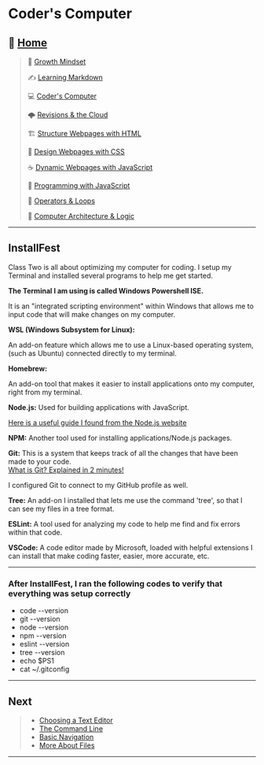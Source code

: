# Coder's Computer

## 🏡 [**Home**](https://mistidinzy.github.io/ReadingNotes/)

> 💭 [Growth Mindset](01-GrowthMindset.md)
>
> ✍️ [Learning Markdown](02-LearningMarkdown.md)
>
> 💻 [Coder's Computer](03-CodersComputer.md)
>
> 🌩️ [Revisions & the Cloud](04-RevisionsCloud.md)
>
> 🏗️ [Structure Webpages with HTML](05-Structure.md)
>
> 🎨 [Design Webpages with CSS](06-DesignCSS.md)
>
> ☕ [Dynamic Webpages with JavaScript](07-DynamicJavascript.md)
>
> 🌵 [Programming with JavaScript](08-ProgramJS.md)
>
> 🤖 [Operators & Loops](09-OperatorsLoops.md)
>
> 🧮 [Computer Architecture & Logic](10-CompArchLogic.md)

_____

## InstallFest

  Class Two is all about optimizing my computer for coding. I setup my Terminal and installed several programs to help me get started.

  **The Terminal I am using is called Windows Powershell ISE.**

  It is an "integrated scripting environment" within Windows that allows me to input code that will make changes on my computer.

  **WSL (Windows Subsystem for Linux):**

  An add-on feature which allows me to use a Linux-based operating system, (such as Ubuntu) connected directly to my terminal.

  **Homebrew:**

  An add-on tool that makes it easier to install applications onto my computer, right from my terminal.

  **Node.js:** Used for building applications with JavaScript.

  [Here is a useful guide I found from the Node.js website](https://nodejs.dev/learn)<br>

  **NPM:** Another tool used for installing applications/Node.js packages.

  **Git:** This is a system that keeps track of all the changes that have been made to your code.<br>
    [What is Git? Explained in 2 minutes!](https://www.youtube.com/watch?v=2ReR1YJrNOM)

  I configured Git to connect to my GitHub profile as well.

  **Tree:** An add-on I installed that lets me use the command 'tree', so that I can see my files in a tree format.

  **ESLint:** A tool used for analyzing my code to help me find and fix errors within that code.

  **VSCode:** A code editor made by Microsoft, loaded with helpful extensions I can install that make coding faster, easier, more accurate, etc.

_____

### After InstallFest, I ran the following codes to verify that everything was setup correctly

* code --version
* git --version
* node --version
* npm --version
* eslint --version
* tree --version
* echo $PS1
* cat ~/.gitconfig

_____

## Next

> * [Choosing a Text Editor](03a-TextEditor.md)
> * [The Command Line](03b-TheCommandLine.md)
> * [Basic Navigation](03c-BasicNavigation.md)
> * [More About Files](03d-MoreAboutFiles.md)

_____
